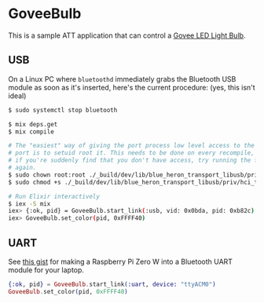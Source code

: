 # GoveeBulb

This is a sample ATT application that can control a [Govee LED Light
Bulb](https://www.amazon.com/MINGER-Dimmable-Changing-Equivalent-Multi-Color/dp/B07CL2RMR7/).

## USB

On a Linux PC where `bluetoothd` immediately grabs the Bluetooth USB module as
soon as it's inserted, here's the current procedure: (yes, this isn't ideal)

```sh
$ sudo systemctl stop bluetooth

$ mix deps.get
$ mix compile

# The "easiest" way of giving the port process low level access to the USB
# port is to setuid root it. This needs to be done on every recompile, so
# if you're suddenly find that you don't have access, try running the following
# again.
$ sudo chown root:root ./_build/dev/lib/blue_heron_transport_libusb/priv/hci_transport
$ sudo chmod +s ./_build/dev/lib/blue_heron_transport_libusb/priv/hci_transport

# Run Elixir interactively
$ iex -S mix
iex> {:ok, pid} = GoveeBulb.start_link(:usb, vid: 0x0bda, pid: 0xb82c)
iex> GoveeBulb.set_color(pid, 0xFFFF40)
```

## UART

See [this
gist](https://gist.github.com/fhunleth/fae46998609814ae4a8abd44f6f08188#setting-up-a-test-environment)
for making a Raspberry Pi Zero W into a Bluetooth UART module for your laptop.

```elixir
{:ok, pid} = GoveeBulb.start_link(:uart, device: "ttyACM0")
GoveeBulb.set_color(pid, 0xFFFF40)
```
